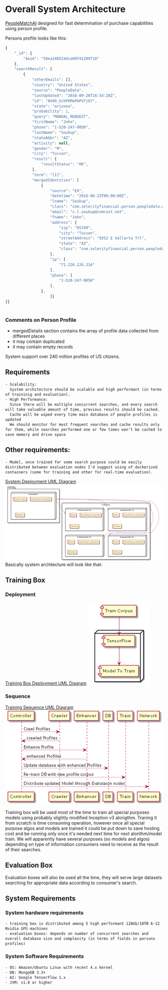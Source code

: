 # Overall System Architecture
[PeopleMatchAI](https://github.com/softsky/people-match-ai) designed for fast determination of purchase capabilities using person profile.

Persons profile looks like this:

```javascript
{
	"_id": {
		"$oid": "58ea248524dce09f41209710"
	},
	"searchResult": [
		{
			"otherEmails": [],
			"country": "United States",
			"source": "PeopleData",
			"lastUpdated": "2016-09-26T16:54:28Z",
			"id": "AVdO_GcbPKMaPmPU7jEY",
			"state": "arizona",
			"probability": 1,
			"query": "MANUAL_REQUEST",
			"firstName": "John",
			"phone": "1-520-247-9050",
			"lastName": "Soukup",
			"stateAbbr": "AZ",
			"activity": null,
			"gender": "M",
			"city": "Tucson",
			"result": {
				"resultStatus": "OK",
			},
			"term": "[1]",
			"mergedIdentities": [
				{
					"source": "EX",
					"datetime": "2016-06-23T00:00:00Z",
					"lname": "Soukup",
					"class": "com.selerityfinancial.person.peopledata.dto.PeopleDataPerson",
					"email": "c.l.soukup@comcast.net",
					"fname": "John",
					"address": {
						"zip": "85749",
						"city": "Tucson",
						"streetAddress": "9352 E Vallarta Trl",
						"state": "AZ",
						"class": "com.selerityfinancial.person.peopledata.dto.PeopleDataAddress"
					},
					"ip": [
						"71.226.126.234"
					],
					"phone": [
						"1-520-247-9050"
					],
				},
                    ]}
]}
                                

```

### Comments on Person Profile
- mergedDetails section contains the array of profile data collected from different places
- it may contain duplicated
- it may contain empty records

System support over 240 million profiles of US citizens.

## Requirements
    - Scalability:
      System architecture should be scalable and high performant (in terms of traininig and evaluation).
    - High Performance: 
      Since there will be multiple concurrent searches, and every search will take valuable amount of time, previous results should be cached.
      Cache will be wiped every time main database of people profiles is updated
      We should monitor for most frequent searches and cache results only for them, while searches performed one or few times won't be cached to save memory and drive space
    
## Other requirements:
    - Model, once trained for some search purpose could be easily distributed between evaluation nodes I'd suggest using of dockerized containers (some for training and other for real-time evaluation).

[System Deployment UML Diagram](http://../../blob/master/Resources/uml/SystemDeployment.uml)
![Deployment Diagram](Resources/SystemDeployment.uml.png)
Basically system architecture will look like that:

## Training Box

### Deployment
[Training Box Deployment UML Diagram](http://../../blob/master/Resources/uml/TrainigBoxDeployment;.uml)
![Training Box](Resources/TrainingBoxDeployment.uml.png)

### Sequence
[Training Sequence UML Diagram](http://../../blob/master/Resources/uml/Resources/uml/TrainSequence.uml)
![Training](Resources/TrainSequence.uml.png)


Training box will be used most of the time to train all special purposes models using probably slightly modified Inception v3 alorigthm. 
Traning it from scratch is time consuming operation, however once all special purpose algos and models are trained it could be put down to save hosting cost and be running only once it's needed next time 
for next alorithm/model train. We will apparently have several purposes (so models and algos) depending on type of information consumers need to receive as the result of their searches.

## Evaluation Box
Evaluation boxes will also be used all the time, they will serve large datasets searching for appropriate data according to consumer's search.

## System Requirements
### System hardware requirements
    - training box is distributed among 5 high performant 128Gb/10TB 6-12 Nvidia GPU machines
    - evaluation boxes: depends on number of concurrent searches and overall database size and complexity (in terms of fields in persons profiles)
    
### System Software Requirements
    - OS: Amazon/Ubuntu Linux with recent 4.x kernel
    - DB: MongoDB 3.3+
    - AI: Google TenserFlow 1.x
    - JVM: v1.8 or higher
